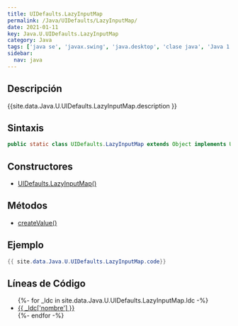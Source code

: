 ```yaml
---
title: UIDefaults.LazyInputMap
permalink: /Java/UIDefaults/LazyInputMap/
date: 2021-01-11
key: Java.U.UIDefaults.LazyInputMap
category: Java
tags: ['java se', 'javax.swing', 'java.desktop', 'clase java', 'Java 1.3']
sidebar: 
  nav: java
---
```


## Descripción
{{site.data.Java.U.UIDefaults.LazyInputMap.description }}

## Sintaxis
~~~java
public static class UIDefaults.LazyInputMap extends Object implements UIDefaults.LazyValue
~~~

## Constructores
* [UIDefaults.LazyInputMap()](/Java/UIDefaults/LazyInputMap/UIDefaults/LazyInputMap/)

## Métodos
* [createValue()](/Java/UIDefaults/LazyInputMap/createValue)

## Ejemplo
~~~java
{{ site.data.Java.U.UIDefaults.LazyInputMap.code}}
~~~

## Líneas de Código
<ul>
{%- for _ldc in site.data.Java.U.UIDefaults.LazyInputMap.ldc -%}
   <li>
       <a href="{{_ldc['url'] }}">{{ _ldc['nombre'] }}</a>
   </li>
{%- endfor -%}
</ul>
